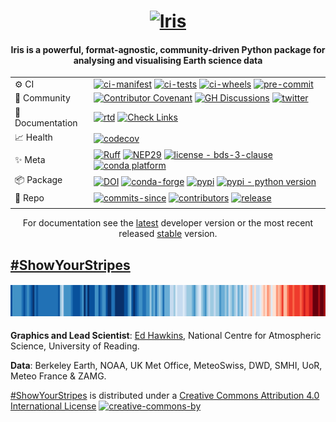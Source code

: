 <h1 align="center">
  <a href="https://scitools-iris.readthedocs.io/en/latest/">
   <img src="https://scitools-iris.readthedocs.io/en/latest/_static/iris-logo-title.svg" alt="Iris" width="300"></a><br>
</h1>


<h4 align="center">
    Iris is a powerful, format-agnostic, community-driven Python package for
    analysing and visualising Earth science data
</h4>

|                  |                                                                                                                                                                                                                                                                                                                                                                                                                                                                                                                                                                                                                                              |
|------------------|----------------------------------------------------------------------------------------------------------------------------------------------------------------------------------------------------------------------------------------------------------------------------------------------------------------------------------------------------------------------------------------------------------------------------------------------------------------------------------------------------------------------------------------------------------------------------------------------------------------------------------------------|
| ⚙️ CI            | [![ci-manifest](https://github.com/SciTools/iris/actions/workflows/ci-manifest.yml/badge.svg)](https://github.com/SciTools/iris/actions/workflows/ci-manifest.yml) [![ci-tests](https://github.com/SciTools/iris/actions/workflows/ci-tests.yml/badge.svg)](https://github.com/SciTools/iris/actions/workflows/ci-tests.yml) [![ci-wheels](https://github.com/SciTools/iris/actions/workflows/ci-wheels.yml/badge.svg)](https://github.com/SciTools/iris/actions/workflows/ci-wheels.yml) [![pre-commit](https://results.pre-commit.ci/badge/github/SciTools/iris/main.svg)](https://results.pre-commit.ci/latest/github/SciTools/iris/main) |
| 💬 Community     | [![Contributor Covenant](https://img.shields.io/badge/contributor%20covenant-2.1-4baaaa.svg)](https://www.contributor-covenant.org/version/2/1/code_of_conduct/) [![GH Discussions](https://img.shields.io/badge/github-discussions%20%F0%9F%92%AC-yellow?logo=github&logoColor=lightgrey)](https://github.com/SciTools/iris/discussions) [![twitter](https://img.shields.io/twitter/follow/scitools_iris?color=yellow&label=twitter%7Cscitools_iris&logo=twitter&style=plastic)](https://twitter.com/scitools_iris)                                                                                                                         |
| 📖 Documentation | [![rtd](https://readthedocs.org/projects/scitools-iris/badge/?version=latest)](https://scitools-iris.readthedocs.io/en/latest/?badge=latest) [![Check Links](https://github.com/SciTools/iris/actions/workflows/ci-linkchecks.yml/badge.svg)](https://github.com/SciTools/iris/actions/workflows/ci-linkchecks.yml)                                                                                                                                                                                                                                                                                                                          |
| 📈 Health        | [![codecov](https://codecov.io/gh/SciTools/iris/branch/main/graph/badge.svg?token=0GeICSIF3g)](https://codecov.io/gh/SciTools/iris)                                                                                                                                                                                                                                                                                                                                                                                                                                                                                                          |
| ✨ Meta           | [![Ruff](https://img.shields.io/endpoint?url=https://raw.githubusercontent.com/astral-sh/ruff/main/assets/badge/v2.json)](https://github.com/astral-sh/ruff) [![NEP29](https://raster.shields.io/badge/follows-NEP29-orange.png)](https://numpy.org/neps/nep-0029-deprecation_policy.html) [![license - bds-3-clause](https://img.shields.io/github/license/SciTools/iris)](https://github.com/SciTools/iris/blob/main/LICENSE) [![conda platform](https://img.shields.io/conda/pn/conda-forge/iris.svg)](https://anaconda.org/conda-forge/iris)                                                                                             |
| 📦 Package       | [![DOI](https://zenodo.org/badge/DOI/10.5281/zenodo.595182.svg)](https://doi.org/10.5281/zenodo.595182) [![conda-forge](https://img.shields.io/conda/vn/conda-forge/iris?color=orange&label=conda-forge&logo=conda-forge&logoColor=white)](https://anaconda.org/conda-forge/iris) [![pypi](https://img.shields.io/pypi/v/scitools-iris?color=orange&label=pypi&logo=python&logoColor=white)](https://pypi.org/project/scitools-iris/) [![pypi - python version](https://img.shields.io/pypi/pyversions/scitools-iris.svg?color=orange&logo=python&label=python&logoColor=white)](https://pypi.org/project/scitools-iris/)                    |
| 🧰 Repo          | [![commits-since](https://img.shields.io/github/commits-since/SciTools/iris/latest.svg)](https://github.com/SciTools/iris/commits/main) [![contributors](https://img.shields.io/github/contributors/SciTools/iris)](https://github.com/SciTools/iris/graphs/contributors) [![release](https://img.shields.io/github/v/release/scitools/iris)](https://github.com/SciTools/iris/releases)                                                                                                                                                                                                                                                     |
|                  |

<p align="center">
For documentation see the 
<a href="https://scitools-iris.readthedocs.io/en/latest/">latest</a>  
developer version or the most recent released
<a href="https://scitools-iris.readthedocs.io/en/stable/">stable</a> version.
</p>

## [#ShowYourStripes](https://showyourstripes.info/s/globe)

<h4 align="center">
  <a href="https://showyourstripes.info/s/globe">
    <img src="https://raw.githubusercontent.com/ed-hawkins/show-your-stripes/master/2021/GLOBE---1850-2021-MO.png"
         height="50" width="800"
         alt="#showyourstripes Global 1850-2021"></a>
</h4>

**Graphics and Lead Scientist**: [Ed Hawkins](https://www.met.reading.ac.uk/~ed/home/index.php), National Centre for Atmospheric Science, University of Reading.

**Data**: Berkeley Earth, NOAA, UK Met Office, MeteoSwiss, DWD, SMHI, UoR, Meteo France & ZAMG.

<p>
<a href="https://showyourstripes.info/s/globe">#ShowYourStripes</a> is distributed under a
<a href="https://creativecommons.org/licenses/by/4.0/">Creative Commons Attribution 4.0 International License</a>
<a href="https://creativecommons.org/licenses/by/4.0/">
  <img src="https://i.creativecommons.org/l/by/4.0/80x15.png" alt="creative-commons-by" style="border-width:0"></a>
</p>

